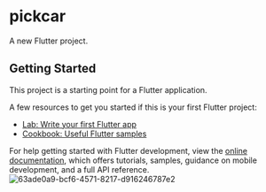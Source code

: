 # pickcar

A new Flutter project.

## Getting Started

This project is a starting point for a Flutter application.

A few resources to get you started if this is your first Flutter project:

- [Lab: Write your first Flutter app](https://docs.flutter.dev/get-started/codelab)
- [Cookbook: Useful Flutter samples](https://docs.flutter.dev/cookbook)

For help getting started with Flutter development, view the
[online documentation](https://docs.flutter.dev/), which offers tutorials,
samples, guidance on mobile development, and a full API reference.
![63ade0a9-bcf6-4571-8217-d916246787e2](https://github.com/user-attachments/assets/cf28af28-2fb2-4e88-9942-c01c97224fb4)
